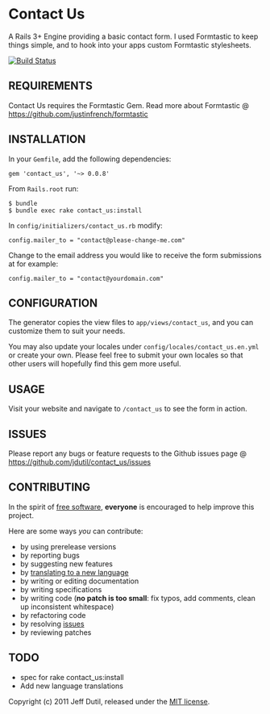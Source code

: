 # Contact Us

A Rails 3+ Engine providing a basic contact form.  I used Formtastic to keep things simple, and to hook into your apps custom Formtastic stylesheets.

[![Build Status](https://secure.travis-ci.org/jdutil/contact_us.png)](http://travis-ci.org/jdutil/contact_us)

## REQUIREMENTS

Contact Us requires the Formtastic Gem.  Read more about Formtastic @ https://github.com/justinfrench/formtastic

## INSTALLATION

In your `Gemfile`, add the following dependencies:

    gem 'contact_us', '~> 0.0.8'

From `Rails.root` run:

    $ bundle
    $ bundle exec rake contact_us:install

In `config/initializers/contact_us.rb` modify:

    config.mailer_to = "contact@please-change-me.com"

Change to the email address you would like to receive the form submissions at for example:

    config.mailer_to = "contact@yourdomain.com"

## CONFIGURATION

The generator copies the view files to `app/views/contact_us`, and you can customize them to suit your needs.

You may also update your locales under `config/locales/contact_us.en.yml` or create your own.  Please feel free to submit your own locales so that other users will hopefully find this gem more useful.

## USAGE

Visit your website and navigate to `/contact_us` to see the form in action.

## ISSUES

Please report any bugs or feature requests to the Github issues page @ https://github.com/jdutil/contact_us/issues

## CONTRIBUTING

In the spirit of [free software](http://www.fsf.org/licensing/essays/free-sw.html), **everyone** is encouraged to help improve this project.

Here are some ways *you* can contribute:

* by using prerelease versions
* by reporting bugs
* by suggesting new features
* by [translating to a new language](https://github.com/jdutil/contact_us/tree/master/config/locales)
* by writing or editing documentation
* by writing specifications
* by writing code (**no patch is too small**: fix typos, add comments, clean up inconsistent whitespace)
* by refactoring code
* by resolving [issues](https://github.com/jdutil/contact_us/issues)
* by reviewing patches

## TODO

* spec for rake contact_us:install
* Add new language translations

Copyright (c) 2011 Jeff Dutil, released under the [MIT license](https://github.com/jdutil/contact_us/tree/master/MIT-LICENSE).

